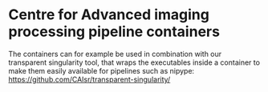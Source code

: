 # Centre for Advanced imaging processing pipeline containers

The containers can for example be used in combination with our transparent singularity tool, that wraps the executables inside a container to make them easily available for pipelines such as nipype:
https://github.com/CAIsr/transparent-singularity/

